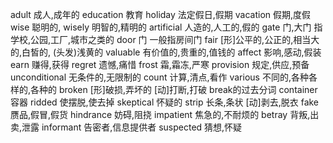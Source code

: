 adult 成人,成年的
education  教育
holiday 法定假日,假期
vacation  假期,度假
wise  聪明的,
wisely  明智的,精明的
artificial  人造的,人工的,假的
gate  门,大门 指学校,公园,工厂,城市之类的
door  门  一般指房间门
fair  [形]公平的,公正的,相当大的,白皙的, (头发)浅黄的
valuable  有价值的,贵重的,值钱的
affect  影响,感动,假装
earn  赚得,获得
regret  遗憾,痛惜
frost  霜,霜冻,严寒
provision 规定,供应,预备
unconditional 无条件的,无限制的
count 计算,清点,看作
various 不同的,各种各样的,各种的
broken  [形]破损,弄坏的 [动]打断,打破   break的过去分词
container 容器
ridded  使摆脱,使去掉
skeptical 怀疑的
strip 长条,条状 [动]剥去,脱衣
fake  赝品,假冒,假货
hindrance  妨碍,阻挠
impatient 焦急的,不耐烦的
betray  背叛,出卖,泄露
informant 告密者,信息提供者
suspected   猜想,怀疑

